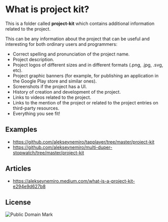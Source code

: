 # What is project kit?

This is a folder called **project-kit** which contains additional information related to the project.

This can be any information about the project that can be useful and interesting for both ordinary users and programmers:

* Correct spelling and pronunciation of the project name.
* Project description.
* Project logos of different sizes and in different formats (.png, .jpg, .svg, etc).
* Project graphic banners (for example, for publishing an application in the Google Play store and similar ones).
* Screenshots if the project has a UI.
* History of creation and development of the project.
* Links to videos related to the project.
* Links to the mention of the project or related to the project entries on third-party resources.
* Everything you see fit!

## Examples

* https://github.com/alekseynemiro/tapplayer/tree/master/project-kit
* https://github.com/alekseynemiro/multi-duper-stopwatch/tree/master/project-kit

## Articles

* https://alekseynemiro.medium.com/what-is-a-project-kit-e294e9d627b8

## License

![Public Domain Mark](http://i.creativecommons.org/p/mark/1.0/88x31.png)
